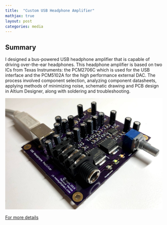 ```yaml
---
title:  "Custom USB Headphone Amplifier"
mathjax: true
layout: post
categories: media
---
```


## Summary

I designed a bus-powered USB headphone amplifier that is capable of driving over-the-ear headphones. This headphone amplifier is based on two ICs from Texas Instruments: the PCM2706C which is used for the USB interface and the PCM5102A for the high performance external DAC. The process involved component selection, analyzing component datasheets, applying methods of minimizing noise, schematic drawing and PCB design in Altium Designer, along with soldering and troubleshooting. 

![USB Headphone Amp](/assets/images/IMG_4614.jpg)

[For more details](https://mahonda.github.io/assets/pdfs/usb_hpamp_report.pdf)
